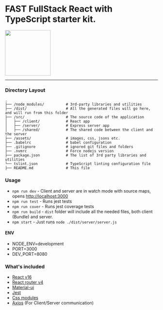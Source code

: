 # FAST FullStack React with TypeScript starter kit.

<img src="https://github.com/gerardolima/fullstack-typescript/raw/master/assets/images/logo.png" width="150">

---

### Directory Layout

```
.
├── /node_modules/          # 3rd-party libraries and utilities
├── /dist/                  # All the generated files will go here, and will run from this folder
├── /src/                   # The source code of the application
│   ├── /client/            # React app
│   ├── /server/            # Express server app
│   ├── /shared/            # The shared code between the client and the server
├── /assets/                # images, css, jsons etc.
├── .babelrc                # babel configuration
├── .gitignore              # ignored git files and folders
├── .nvmrc                  # Force nodejs version
├── package.json            # The list of 3rd party libraries and utilities
└── tslint.json             # TypeScript linting configuration file
├── README.md               # This file
```

### Usage

- `npm run dev` - Client and server are in watch mode with source maps, opens [http://localhost:3000](http://localhost:3000)
- `npm run test` - Runs jest tests
- `npm run cover` - Runs jest coverage tests
- `npm run build` - `dist` folder will include all the needed files, both client (Bundle) and server.
- `npm start` - Just runs `node ./dist/server/server.js`

#### ENV
- NODE_ENV=development
- PORT=3000
- DEV_PORT=8080

### What's included

- [React v16](https://facebook.github.io/react/)
- [React router v4](https://github.com/ReactTraining/react-router)
- [Material-ui](https://github.com/mui-org/material-ui)
- [Jest](https://github.com/facebook/jest)
- [Css modules](https://github.com/css-modules/css-modules)
- [Axios](https://github.com/mzabriskie/axios) (For Client/Server communication)
